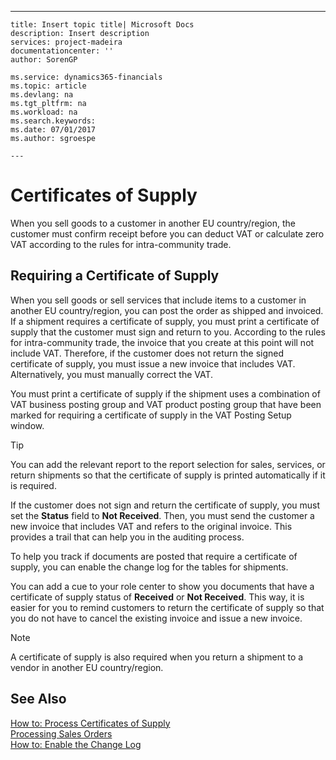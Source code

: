 ---
    title: Insert topic title| Microsoft Docs
    description: Insert description
    services: project-madeira
    documentationcenter: ''
    author: SorenGP

    ms.service: dynamics365-financials
    ms.topic: article
    ms.devlang: na
    ms.tgt_pltfrm: na
    ms.workload: na
    ms.search.keywords:
    ms.date: 07/01/2017
    ms.author: sgroespe

    ---
# Certificates of Supply
When you sell goods to a customer in another EU country\/region, the customer must confirm receipt before you can deduct VAT or calculate zero VAT according to the rules for intra-community trade.  
  
## Requiring a Certificate of Supply  
 When you sell goods or sell services that include items to a customer in another EU country\/region, you can post the order as shipped and invoiced. If a shipment requires a certificate of supply, you must print a certificate of supply that the customer must sign and return to you. According to the rules for intra-community trade, the invoice that you create at this point will not include VAT. Therefore, if the customer does not return the signed certificate of supply, you must issue a new invoice that includes VAT. Alternatively, you must manually correct the VAT.  
  
 You must print a certificate of supply if the shipment uses a combination of VAT business posting group and VAT product posting group that have been marked for requiring a certificate of supply in the VAT Posting Setup window.  
  
> [!TIP]  
>  You can add the relevant report to the report selection for sales, services, or return shipments so that the certificate of supply is printed automatically if it is required.  
  
 If the customer does not sign and return the certificate of supply, you must set the **Status** field to **Not Received**. Then, you must send the customer a new invoice that includes VAT and refers to the original invoice. This provides a trail that can help you in the auditing process.  
  
 To help you track if documents are posted that require a certificate of supply, you can enable the change log for the tables for shipments.  
  
 You can add a cue to your role center to show you documents that have a certificate of supply status of **Received** or **Not Received**. This way, it is easier for you to remind customers to return the certificate of supply so that you do not have to cancel the existing invoice and issue a new invoice.  
  
> [!NOTE]  
>  A certificate of supply is also required when you return a shipment to a vendor in another EU country\/region.  
  
## See Also  
 [How to: Process Certificates of Supply](../how-to-process-certificates-of-supply.md)   
 [Processing Sales Orders](../processing-sales-orders.md)   
 [How to: Enable the Change Log](../how-to-enable-the-change-log.md)